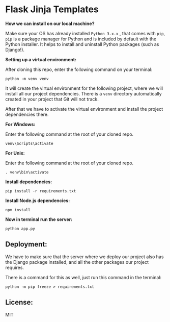 # Flask Jinja Templates

**How we can install on our local machine?**

Make sure your OS has already installed `Python 3.x.x` , that comes with `pip`, `pip` is a package manager for Python and is included by default with the Python installer. It helps to install and uninstall Python packages (such as Django!).

**Setting up a virtual environment:**

After cloning this repo, enter the following command on your terminal:

    python -m venv venv

It will create the virtual environment for the following project, where we will install all our project dependencies. There is a `venv` directory automatically created in your project that Git will not track.

After that we have to activate the virtual environment and install the project dependencies there.

**For Windows:**

Enter the following command at the root of your cloned repo.

    venv\Scripts\activate

**For Unix:**

Enter the following command at the root of your cloned repo.

    . venv\bin\activate

**Install dependencies:**

    pip install -r requirements.txt

**Install Node.js dependencies:**

    npm install

**Now in terminal run the server:**

    python app.py

## Deployment:
We have to make sure that the server where we deploy our project also has the Django package installed, and all the other packages our project requires.

There is a command for this as well, just run this command in the terminal:

    python -m pip freeze > requirements.txt

## License:
MIT